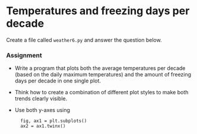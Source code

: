 # Temperatures and freezing days per decade

Create a file called `weather6.py` and answer the question below.

### Assignment

* Write a program that plots both the average temperatures per decade (based on the daily maximum temperatures) and the amount of freezing days per decade in one single plot.
* Think how to create a combination of different plot styles to make both trends clearly visible.
* Use both y-axes using 

        fig, ax1 = plt.subplots()
        ax2 = ax1.twinx() 

